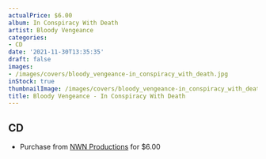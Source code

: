 ```yaml
---
actualPrice: $6.00
album: In Conspiracy With Death
artist: Bloody Vengeance
categories:
- CD
date: '2021-11-30T13:35:35'
draft: false
images:
- /images/covers/bloody_vengeance-in_conspiracy_with_death.jpg
inStock: true
thumbnailImage: /images/covers/bloody_vengeance-in_conspiracy_with_death-thumb.jpg
title: Bloody Vengeance - In Conspiracy With Death
---
```


## CD
* Purchase from [NWN Productions](http://shop.nwnprod.com/index.php?route=product/product&path=93&product_id=1774&sort=pd.name&order=ASC) for $6.00
